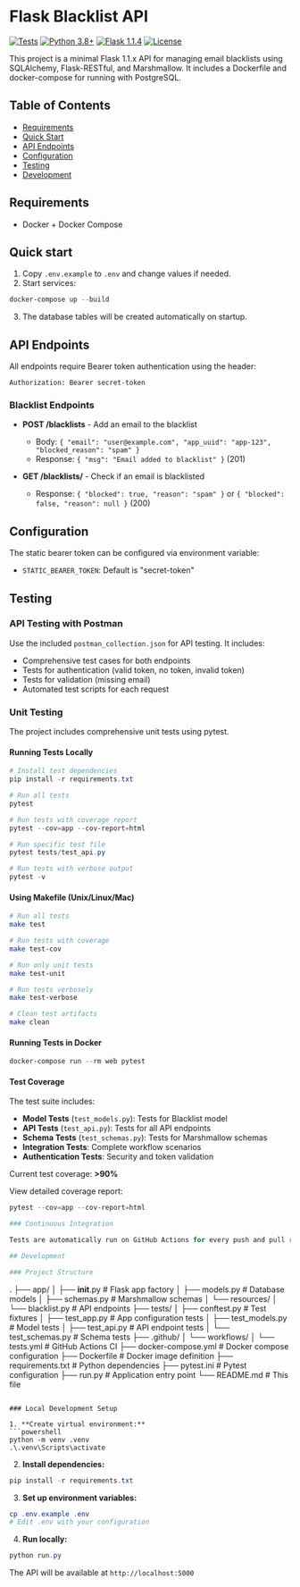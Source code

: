 # Flask Blacklist API

[![Tests](https://github.com/CarlosDBayona/DevOps-Uniandes/actions/workflows/tests.yml/badge.svg)](https://github.com/CarlosDBayona/DevOps-Uniandes/actions/workflows/tests.yml)
[![Python 3.8+](https://img.shields.io/badge/python-3.8+-blue.svg)](https://www.python.org/downloads/)
[![Flask 1.1.4](https://img.shields.io/badge/flask-1.1.4-green.svg)](https://flask.palletsprojects.com/)
[![License](https://img.shields.io/badge/license-MIT-blue.svg)](LICENSE)

This project is a minimal Flask 1.1.x API for managing email blacklists using SQLAlchemy, Flask-RESTful, and Marshmallow. It includes a Dockerfile and docker-compose for running with PostgreSQL.

## Table of Contents
- [Requirements](#requirements)
- [Quick Start](#quick-start)
- [API Endpoints](#api-endpoints)
- [Configuration](#configuration)
- [Testing](#testing)
- [Development](#development)

## Requirements
- Docker + Docker Compose

## Quick start

1. Copy `.env.example` to `.env` and change values if needed.
2. Start services:

```powershell
docker-compose up --build
```

3. The database tables will be created automatically on startup.

## API Endpoints

All endpoints require Bearer token authentication using the header:
```
Authorization: Bearer secret-token
```

### Blacklist Endpoints
- **POST /blacklists** - Add an email to the blacklist
  - Body: `{ "email": "user@example.com", "app_uuid": "app-123", "blocked_reason": "spam" }`
  - Response: `{ "msg": "Email added to blacklist" }` (201)

- **GET /blacklists/<email>** - Check if an email is blacklisted
  - Response: `{ "blocked": true, "reason": "spam" }` or `{ "blocked": false, "reason": null }` (200)

## Configuration

The static bearer token can be configured via environment variable:
- `STATIC_BEARER_TOKEN`: Default is "secret-token"

## Testing

### API Testing with Postman

Use the included `postman_collection.json` for API testing. It includes:
- Comprehensive test cases for both endpoints
- Tests for authentication (valid token, no token, invalid token)
- Tests for validation (missing email)
- Automated test scripts for each request

### Unit Testing

The project includes comprehensive unit tests using pytest.

#### Running Tests Locally

```powershell
# Install test dependencies
pip install -r requirements.txt

# Run all tests
pytest

# Run tests with coverage report
pytest --cov=app --cov-report=html

# Run specific test file
pytest tests/test_api.py

# Run tests with verbose output
pytest -v
```

#### Using Makefile (Unix/Linux/Mac)

```bash
# Run all tests
make test

# Run tests with coverage
make test-cov

# Run only unit tests
make test-unit

# Run tests verbosely
make test-verbose

# Clean test artifacts
make clean
```

#### Running Tests in Docker

```powershell
docker-compose run --rm web pytest
```

#### Test Coverage

The test suite includes:
- **Model Tests** (`test_models.py`): Tests for Blacklist model
- **API Tests** (`test_api.py`): Tests for all API endpoints
- **Schema Tests** (`test_schemas.py`): Tests for Marshmallow schemas
- **Integration Tests**: Complete workflow scenarios
- **Authentication Tests**: Security and token validation

Current test coverage: **>90%**

View detailed coverage report:
```powershell
pytest --cov=app --cov-report=html

### Continuous Integration

Tests are automatically run on GitHub Actions for every push and pull request. See `.github/workflows/tests.yml` for configuration.

## Development

### Project Structure

```
.
├── app/
│   ├── __init__.py           # Flask app factory
│   ├── models.py             # Database models
│   ├── schemas.py            # Marshmallow schemas
│   └── resources/
│       └── blacklist.py      # API endpoints
├── tests/
│   ├── conftest.py           # Test fixtures
│   ├── test_app.py           # App configuration tests
│   ├── test_models.py        # Model tests
│   ├── test_api.py           # API endpoint tests
│   └── test_schemas.py       # Schema tests
├── .github/
│   └── workflows/
│       └── tests.yml         # GitHub Actions CI
├── docker-compose.yml        # Docker compose configuration
├── Dockerfile                # Docker image definition
├── requirements.txt          # Python dependencies
├── pytest.ini                # Pytest configuration
├── run.py                    # Application entry point
└── README.md                 # This file
```

### Local Development Setup

1. **Create virtual environment:**
```powershell
python -m venv .venv
.\.venv\Scripts\activate
```

2. **Install dependencies:**
```powershell
pip install -r requirements.txt
```

3. **Set up environment variables:**
```powershell
cp .env.example .env
# Edit .env with your configuration
```

4. **Run locally:**
```powershell
python run.py
```

The API will be available at `http://localhost:5000`
